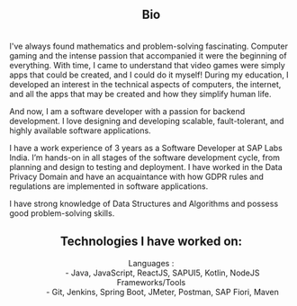 <html>
   <body>
      <h2 align="center">Bio</h2>
      <p>
      <br>
I've always found mathematics and problem-solving fascinating. Computer gaming and the intense passion that accompanied it were the beginning of everything. With time, I came to understand that video games were simply apps that could be created, and I could do it myself! During my education, I developed an interest in the technical aspects of computers, the internet, and all the apps that may be created and how they simplify human life.

And now, I am a software developer with a passion for backend development. I love designing and developing scalable, fault-tolerant, and highly available software applications.

I have a work experience of 3 years as a Software Developer at SAP Labs India. I’m hands-on in all stages of the software development cycle, from planning and design to testing and deployment. I have worked in the Data Privacy Domain and have an acquaintance with how GDPR rules and regulations are implemented in software applications.

I have strong knowledge of Data Structures and Algorithms and possess good problem-solving skills.<br>
      </p>
      <h2 align="center">Technologies I have worked on:</h2>
      <dl align="center">
         <dt>Languages :</dt>
         <dd>- Java, JavaScript, ReactJS, SAPUI5, Kotlin, NodeJS</dd>
         <dt>Frameworks/Tools</dt>
         <dd>- Git, Jenkins, Spring Boot, JMeter, Postman, SAP Fiori, Maven</dd>
      </dl>
   </body>
</html>
